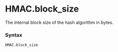 # HMAC.block_size

The internal block size of the hash algorithm in bytes.

### Syntax

```python
HMAC.block_size
```
